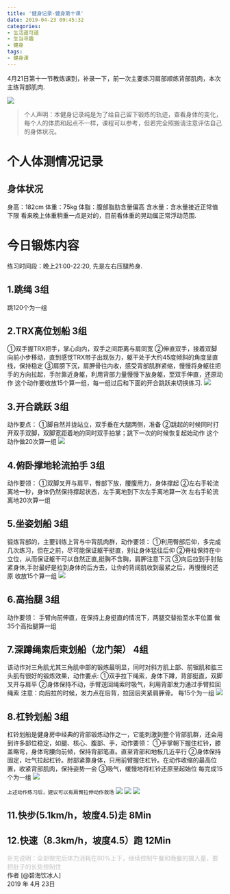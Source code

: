 ```yaml
---
title: '健身记录-健身第十课'
date: 2019-04-23 09:45:32
categories:
- 生活道可道
- 生当寻趣
- 健身
tags:
- 健身课
---
```



4月21日第十一节教练课到，补录一下，前一次主要练习肩部顺练背部肌肉，本次主练背部肌肉.

![](https://raw.githubusercontent.com/liruixue/muqiaosite/master/images/life-gym/class11-home.jpg)
<!-- more -->
>个人声明：本健身记录纯是为了给自己留下锻炼的轨迹，查看身体的变化，每个人的体质和起点不一样，课程可以参考，但若完全照搬请注意评估自己的身体状况。


#  个人体测情况记录
##  身体状况
身高：182cm
体重：75kg
体脂：腹部脂肪含量偏高
含水量：含水量接近正常值下限
看来晚上体重稍重一点是对的，目前看体重的晃动属正常浮动范围.
#  今日锻炼内容
练习时间段：晚上21:00-22:20, 先是左右压腿热身.
##  1.跳绳   3组
跳120个为一组
##  2.TRX高位划船   3组
①双手握TRX把手，掌心向内，双手之间距离与肩同宽
②伸直双手，接着双脚向前小步移动，直到感觉TRX带子出现张力，躯干处于大约45度倾斜的角度呈直线，保持稳定
③肩膀下沉，肩胛骨往内收，感受背部肌群紧缩，慢慢将身躯往把手的方向拉起，手肘靠近身躯，利用背部力量慢慢下放身躯，至双手伸直，还原动作
这个动作要收放15个算一组，每一组过后和下面的开合跳跃来切换练习.
![](https://raw.githubusercontent.com/liruixue/muqiaosite/master/images/life-gym/class3-trx.gif)
##  3.开合跳跃   3组
动作要点：
①脚自然并拢站立，双手垂在大腿两侧，准备
②跳起的时候同时打开双手双脚，双脚宽距着地的同时双手拍掌；跳下一次的时候恢复起始动作
这个动作做20次算一组
![](https://raw.githubusercontent.com/liruixue/muqiaosite/master/images/life-gym/class1-jump-papa.gif)
##  4.俯卧撑地轮流拍手   3组
动作要领：
①双脚叉开与肩平，臀部下放，腰腹用力，身体撑起
②左右手轮流离地一秒，身体仍然保持撑起状态，左手离地到下次左手离地算一次
左右手轮流离地20次算一组
##  5.坐姿划船   3组
锻炼背部的，主要训练上背与中背肌肉群，动作要领：
①利用臀部后仰，多完成几次练习，但在之前，尽可能保证躯干挺直，别让身体猛往后仰
②脊柱保持在中立位，从而保证躯干可以自然正直,挺胸不含胸，肩胛注意下沉
③向后拉到手肘贴紧身体,手肘最好是拉到身体的后方去，让你的背阔肌收到最紧之后，再慢慢的还原
收放15个算一组
![](https://raw.githubusercontent.com/liruixue/muqiaosite/master/images/life-gym/class3-seat-boat.gif)
##  6.高抬腿   3组
动作要领：
手臂向前伸直，在保持上身挺直的情况下，两腿交替抬至水平位置
做35个高抬腿算一组
##  7.深蹲绳索后束划船（龙门架）  4组
该动作对三角肌尤其三角肌中部的锻炼最明显，同时对斜方肌上部、前锯肌和肱三头肌有很好的锻炼效果，动作要点:
①双手拉下绳索，身体下蹲，背部挺直，双脚叉开与肩平
②身体保持不动，手臂送回绳索时吸气，利用背部发力通过手臂拉回绳索
注意：向后拉的时候，发力点在后背，拉回后夹紧肩胛骨。
每15个为一组
![](https://raw.githubusercontent.com/liruixue/muqiaosite/master/images/life-gym/class11-longmenjia-boat.jpg)
##  8.杠铃划船  3组
杠铃划船是健身房中经典的背部锻炼动作之一，它能刺激到整个背部肌群，还会用到许多部位稳定，如腿、核心、腹部、手，动作要领：
①手掌朝下握住杠铃，膝盖略弯，身体弯腰向前倾，保持背部笔直。直至背部和地板几近平行
②身体保持固定，吐气拉起杠铃。肘部紧靠身体，只用前臂握住杠铃。在动作收缩的最高位置，收紧背部肌肉，保持姿势一会
③吸气，缓慢地将杠铃还原至起始位
每完成15个为一组
![](https://raw.githubusercontent.com/liruixue/muqiaosite/master/images/life-gym/class11-gangling-boat.gif)


`上述动作练习后，建议可以有肩臂拉伸动作救场`
![](https://raw.githubusercontent.com/liruixue/muqiaosite/master/images/life-gym/class10-lashen1.jpeg)
![](https://raw.githubusercontent.com/liruixue/muqiaosite/master/images/life-gym/class10-lashen2.jpeg)
![](https://raw.githubusercontent.com/liruixue/muqiaosite/master/images/life-gym/class10-lashen3.jpeg)
##  11.快步(5.1km/h，坡度4.5)走      8Min
##  12.快速（8.3km/h，坡度4.5）跑      12Min 


<font color=#c3c3c3>补充说明：全部做完后体力消耗在80%上下，继续控制午餐和晚餐的摄入量，要把肚子的长势控制住</font>
</br>
作者 [@碧海饮冰人]    
2019 年 4月 23日    



